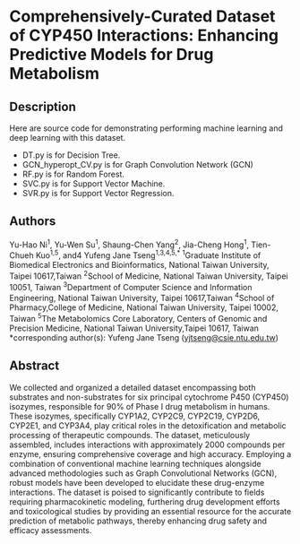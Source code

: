 # Comprehensively-Curated Dataset of CYP450 Interactions: Enhancing Predictive Models for Drug Metabolism

## Description
Here are source code for demonstrating performing machine learning and deep learning with this dataset.
- DT.py is for Decision Tree.
- GCN_hyperopt_CV.py is for Graph Convolution Network (GCN)
- RF.py is for Random Forest.
- SVC.py is for Support Vector Machine.
- SVR.py is for Support Vector Regression.
## Authors
Yu-Hao Ni<sup>1</sup>, Yu-Wen Su<sup>1</sup>, Shaung-Chen Yang<sup>2</sup>, Jia-Cheng Hong<sup>1</sup>, Tien-Chueh Kuo<sup>1,5</sup>, and4 Yufeng Jane Tseng<sup>1,3,4,5,*</sup>
<sup>1</sup>Graduate Institute of Biomedical Electronics and Bioinformatics, National Taiwan University, Taipei 10617,Taiwan
<sup>2</sup>School of Medicine, National Taiwan University, Taipei 10051, Taiwan
<sup>3</sup>Department of Computer Science and Information Engineering, National Taiwan University, Taipei 10617,Taiwan
<sup>4</sup>School of Pharmacy,College of Medicine, National Taiwan University, Taipei 10002, Taiwan
<sup>5</sup>The Metabolomics Core Laboratory, Centers of Genomic and Precision Medicine, National Taiwan University,Taipei 10617, Taiwan
*corresponding author(s): Yufeng Jane Tseng (yjtseng@csie.ntu.edu.tw)

## Abstract
We collected and organized a detailed dataset encompassing both substrates and non-substrates for six principal cytochrome
P450 (CYP450) isozymes, responsible for 90% of Phase I drug metabolism in humans. These isozymes, specifically CYP1A2,
CYP2C9, CYP2C19, CYP2D6, CYP2E1, and CYP3A4, play critical roles in the detoxification and metabolic processing of
therapeutic compounds. The dataset, meticulously assembled, includes interactions with approximately 2000 compounds per
enzyme, ensuring comprehensive coverage and high accuracy. Employing a combination of conventional machine learning
techniques alongside advanced methodologies such as Graph Convolutional Networks (GCN), robust models have been
developed to elucidate these drug-enzyme interactions. The dataset is poised to significantly contribute to fields requiring
pharmacokinetic modeling, furthering drug development efforts and toxicological studies by providing an essential resource for
the accurate prediction of metabolic pathways, thereby enhancing drug safety and efficacy assessments.
